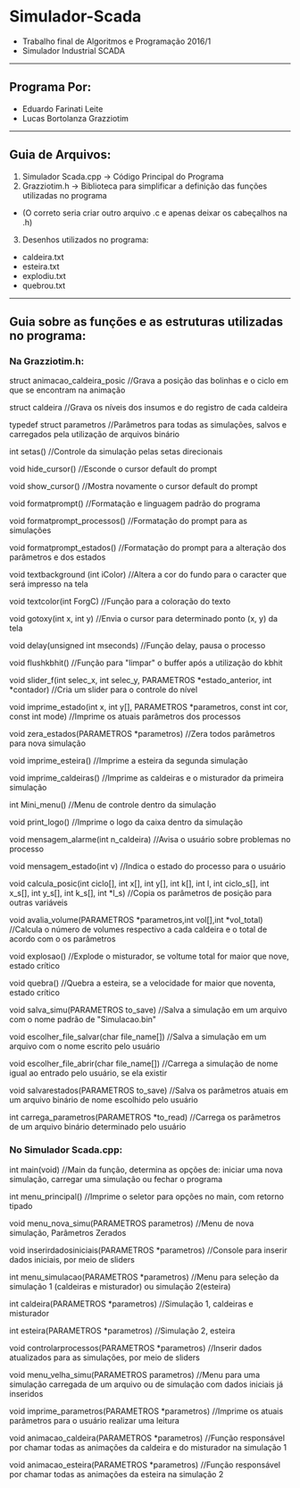 # Simulador-Scada
- Trabalho final de Algoritmos e Programação 2016/1
- Simulador Industrial SCADA
-----------------------------------
## Programa Por:

- Eduardo Farinati Leite
- Lucas Bortolanza Grazziotim
-----------------------------------

## Guia de Arquivos:

1. Simulador Scada.cpp -> Código Principal do Programa
2. Grazziotim.h -> Biblioteca para simplificar a definição das funções utilizadas no programa
* (O correto seria criar outro arquivo .c e apenas deixar os cabeçalhos na .h)

3. Desenhos utilizados no programa:
* caldeira.txt
* esteira.txt
* explodiu.txt
* quebrou.txt
-----------------------------------

## Guia sobre as funções e as estruturas utilizadas no programa:


### Na Grazziotim.h:

struct animacao_caldeira_posic
	//Grava a posição das bolinhas e o ciclo em que se encontram na animação

struct caldeira
	 //Grava os níveis dos insumos e do registro de cada caldeira

typedef struct parametros
	//Parâmetros para todas as simulações, salvos e carregados pela utilização de arquivos binário

int setas()
	//Controle da simulação pelas setas direcionais

void hide_cursor()
	//Esconde o cursor default do prompt

void show_cursor()
	//Mostra novamente o cursor default do prompt

void formatprompt()
	//Formatação e linguagem padrão do programa

void formatprompt_processos()
	//Formatação do prompt para as simulações

void formatprompt_estados()
	//Formatação do prompt para a alteração dos parâmetros e dos estados

void textbackground (int iColor)
	//Altera a cor do fundo para o caracter que será impresso na tela

void textcolor(int ForgC)
	//Função para a coloração do texto

void gotoxy(int x, int y) 
	//Envia o cursor para determinado ponto (x, y) da tela

void delay(unsigned int mseconds)
	//Função delay, pausa o processo

void flushkbhit()
	//Função para "limpar" o buffer após a utilização do kbhit

void slider_f(int selec_x, int selec_y, PARAMETROS *estado_anterior, int *contador)
	//Cria um slider para o controle do nível

void imprime_estado(int x, int y[], PARAMETROS *parametros, const int cor, const int mode)
	//Imprime os atuais parâmetros dos processos

void zera_estados(PARAMETROS *parametros)
	//Zera todos parâmetros para nova simulação

void imprime_esteira()
	//Imprime a esteira da segunda simulação

void imprime_caldeiras()
	//Imprime as caldeiras e o misturador da primeira simulação

int Mini_menu()
	//Menu de controle dentro da simulação

void print_logo()
	//Imprime o logo da caixa dentro da simulação

void mensagem_alarme(int n_caldeira)
	//Avisa o usuário sobre problemas no processo

void mensagem_estado(int v)
	//Indica o estado do processo para o usuário

void calcula_posic(int ciclo[], int x[], int y[], int k[], int l, int ciclo_s[], int x_s[], int y_s[], int k_s[], int *l_s)
	//Copia os parâmetros de posição para outras variáveis

void avalia_volume(PARAMETROS *parametros,int vol[],int *vol_total)
	//Calcula o número de volumes respectivo a cada caldeira e o total de acordo com o os parâmetros

void explosao()
	//Explode o misturador, se voltume total for maior que nove, estado crítico

void quebra()
	//Quebra a esteira, se a velocidade for maior que noventa, estado crítico

void salva_simu(PARAMETROS to_save)
	//Salva a simulação em um arquivo com o nome padrão de "Simulacao.bin"

void escolher_file_salvar(char file_name[])
	//Salva a simulação em um arquivo com o nome escrito pelo usuário

void escolher_file_abrir(char file_name[])
	//Carrega a simulação de nome igual ao entrado pelo usuário, se ela existir

void salvarestados(PARAMETROS to_save)
	//Salva os parâmetros atuais em um arquivo binário de nome escolhido pelo usuário

int carrega_parametros(PARAMETROS *to_read)
	//Carrega os parâmetros de um arquivo binário determinado pelo usuário


### No Simulador Scada.cpp:

int main(void)
	//Main da função, determina as opções de: iniciar uma nova simulação, carregar uma simulação ou fechar o programa

int menu_principal()
	//Imprime o seletor para opções no main, com retorno tipado

void menu_nova_simu(PARAMETROS parametros)
	//Menu de nova simulação, Parâmetros Zerados

 void inserirdadosiniciais(PARAMETROS *parametros)
	//Console para inserir dados iniciais, por meio de sliders

int menu_simulacao(PARAMETROS *parametros) 
	//Menu para seleção da simulação 1 (caldeiras e misturador) ou simulação 2(esteira)

int caldeira(PARAMETROS *parametros)
	//Simulação 1, caldeiras e misturador

int esteira(PARAMETROS *parametros)
	//Simulação 2, esteira

void controlarprocessos(PARAMETROS *parametros)
	//Inserir dados atualizados para as simulações, por meio de sliders

void menu_velha_simu(PARAMETROS parametros)
	//Menu para uma simulação carregada de um arquivo ou de simulação com dados iniciais já inseridos

void imprime_parametros(PARAMETROS *parametros)
	//Imprime os atuais parâmetros para o usuário realizar uma leitura

void animacao_caldeira(PARAMETROS *parametros)
	//Função responsável por chamar todas as animações da caldeira e do misturador na simulação 1

void animacao_esteira(PARAMETROS *parametros)
	//Função responsável por chamar todas as animações da esteira na simulação 2
